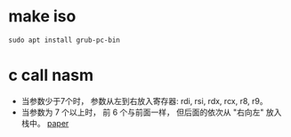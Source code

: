 # make iso
`sudo apt install grub-pc-bin`

# c call nasm
* 当参数少于7个时， 参数从左到右放入寄存器: rdi, rsi, rdx, rcx, r8, r9。
* 当参数为 7 个以上时， 前 6 个与前面一样， 但后面的依次从 "右向左" 放入栈中。
[paper](https://www.cnblogs.com/chenchenluo/archive/2012/04/02/2421457.html)

